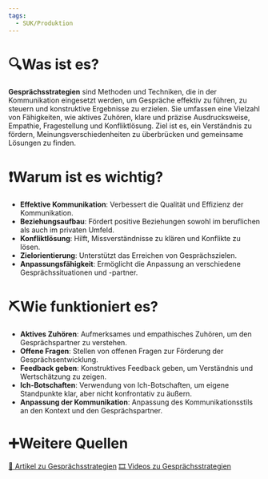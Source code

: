 ```yaml
---
tags:
  - SUK/Produktion
---
```

# 🔍Was ist es?
**Gesprächsstrategien** sind Methoden und Techniken, die in der Kommunikation eingesetzt werden, um Gespräche effektiv zu führen, zu steuern und konstruktive Ergebnisse zu erzielen. Sie umfassen eine Vielzahl von Fähigkeiten, wie aktives Zuhören, klare und präzise Ausdrucksweise, Empathie, Fragestellung und Konfliktlösung. Ziel ist es, ein Verständnis zu fördern, Meinungsverschiedenheiten zu überbrücken und gemeinsame Lösungen zu finden.

# ❗Warum ist es wichtig?
- **Effektive Kommunikation**: Verbessert die Qualität und Effizienz der Kommunikation.
- **Beziehungsaufbau**: Fördert positive Beziehungen sowohl im beruflichen als auch im privaten Umfeld.
- **Konfliktlösung**: Hilft, Missverständnisse zu klären und Konflikte zu lösen.
- **Zielorientierung**: Unterstützt das Erreichen von Gesprächszielen.
- **Anpassungsfähigkeit**: Ermöglicht die Anpassung an verschiedene Gesprächssituationen und -partner.

# ⛏Wie funktioniert es?
- **Aktives Zuhören**: Aufmerksames und empathisches Zuhören, um den Gesprächspartner zu verstehen.
- **Offene Fragen**: Stellen von offenen Fragen zur Förderung der Gesprächsentwicklung.
- **Feedback geben**: Konstruktives Feedback geben, um Verständnis und Wertschätzung zu zeigen.
- **Ich-Botschaften**: Verwendung von Ich-Botschaften, um eigene Standpunkte klar, aber nicht konfrontativ zu äußern.
- **Anpassung der Kommunikation**: Anpassung des Kommunikationsstils an den Kontext und den Gesprächspartner.

# ➕Weitere Quellen
[📄 Artikel zu Gesprächsstrategien](https://www.google.com/search?q=Gespr%C3%A4chsstrategien&tbm=nws)
[🎞 Videos zu Gesprächsstrategien](https://www.google.com/search?q=Gespr%C3%A4chsstrategien&tbm=vid)